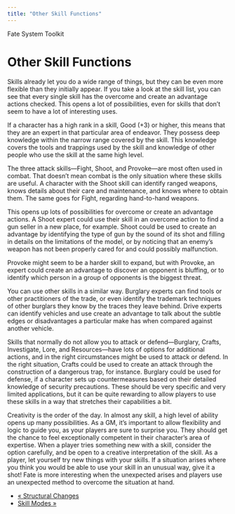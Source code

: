 ```yaml
---
title: "Other Skill Functions"
---
```

    
Fate System Toolkit

#  Other Skill Functions

Skills already let you do a wide range of things, but they can be even more
flexible than they initially appear. If you take a look at the skill list, you
can see that every single skill has the overcome and create an advantage
actions checked. This opens a lot of possibilities, even for skills that don’t
seem to have a lot of interesting uses.

If a character has a high rank in a skill, Good (+3) or higher, this means
that they are an expert in that particular area of endeavor. They possess deep
knowledge within the narrow range covered by the skill. This knowledge covers
the tools and trappings used by the skill and knowledge of other people who
use the skill at the same high level.

The three attack skills—Fight, Shoot, and Provoke—are most often used in
combat. That doesn’t mean combat is the only situation where these skills are
useful. A character with the Shoot skill can identify ranged weapons, knows
details about their care and maintenance, and knows where to obtain them. The
same goes for Fight, regarding hand-to-hand weapons.

This opens up lots of possibilities for overcome or create an advantage
actions. A Shoot expert could use their skill in an overcome action to find a
gun seller in a new place, for example. Shoot could be used to create an
advantage by identifying the type of gun by the sound of its shot and filling
in details on the limitations of the model, or by noticing that an enemy’s
weapon has not been properly cared for and could possibly malfunction.

Provoke might seem to be a harder skill to expand, but with Provoke, an expert
could create an advantage to discover an opponent is bluffing, or to identify
which person in a group of opponents is the biggest threat.

You can use other skills in a similar way. Burglary experts can find tools or
other practitioners of the trade, or even identify the trademark techniques of
other burglars they know by the traces they leave behind. Drive experts can
identify vehicles and use create an advantage to talk about the subtle edges
or disadvantages a particular make has when compared against another vehicle.

Skills that normally do not allow you to attack or defend—Burglary, Crafts,
Investigate, Lore, and Resources—have lots of options for additional actions,
and in the right circumstances might be used to attack or defend. In the right
situation, Crafts could be used to create an attack through the construction
of a dangerous trap, for instance. Burglary could be used for defense, if a
character sets up countermeasures based on their detailed knowledge of
security precautions. These should be very specific and very limited
applications, but it can be quite rewarding to allow players to use these
skills in a way that stretches their capabilities a bit.

Creativity is the order of the day. In almost any skill, a high level of
ability opens up many possibilities. As a GM, it’s important to allow
flexibility and logic to guide you, as your players are sure to surprise you.
They should get the chance to feel exceptionally competent in their
character’s area of expertise. When a player tries something new with a skill,
consider the option carefully, and be open to a creative interpretation of the
skill. As a player, let yourself try new things with your skills. If a
situation arises where you think you would be able to use your skill in an
unusual way, give it a shot! Fate is more interesting when the unexpected
arises and players use an unexpected method to overcome the situation at hand.

  * [« Structural Changes](/fate-system-toolkit/structural-changes)
  * [Skill Modes »](/fate-system-toolkit/skill-modes)

